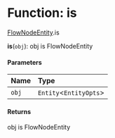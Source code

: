 # Function: is

[FlowNodeEntity](/en/auto-docs/document/modules/FlowNodeEntity.md).is

**is**(`obj`): obj is FlowNodeEntity

#### Parameters

| Name | Type |
| :------ | :------ |
| `obj` | `Entity`<`EntityOpts`> |

#### Returns

obj is FlowNodeEntity
